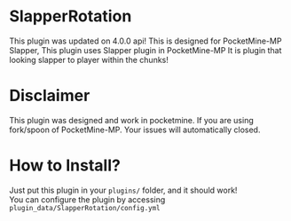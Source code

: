 # SlapperRotation
This plugin was updated on 4.0.0 api!
This is designed for PocketMine-MP Slapper, This plugin uses Slapper plugin in PocketMine-MP
It is plugin that looking slapper to player within the chunks!

# Disclaimer
This plugin was designed and work in pocketmine. If you are using fork/spoon of PocketMine-MP. Your issues will automatically closed.

# How to Install?
Just put this plugin in your `plugins/` folder, and it should work!<br>
You can configure the plugin by accessing `plugin_data/SlapperRotation/config.yml`
